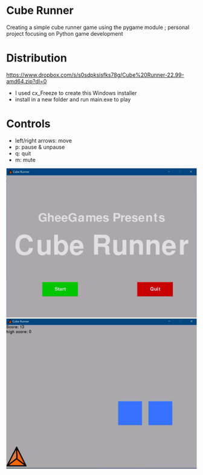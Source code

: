 # Cube Runner
Creating a simple cube runner game using the pygame module ; personal project focusing on Python game development

# Distribution
https://www.dropbox.com/s/s0sdpksisfks78g/Cube%20Runner-22.99-amd64.zip?dl=0
- I used cx_Freeze to create this Windows installer
- install in a new folder and run main.exe to play

# Controls
- left/right arrows: move
- p: pause & unpause
- q: quit
- m: mute

![gameplay](/pics/game1.jpg)
![gameplay](/pics/game2.jpg)